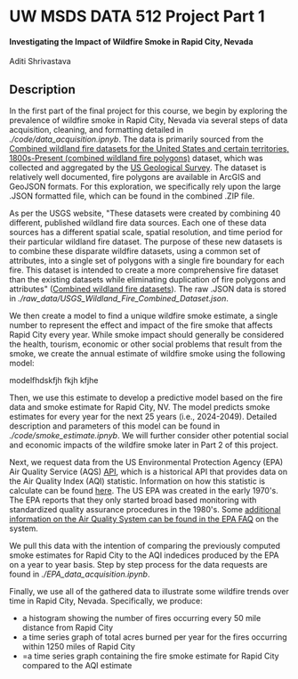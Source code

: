 # UW MSDS DATA 512 Project Part 1
#### Investigating the Impact of Wildfire Smoke in Rapid City, Nevada
Aditi Shrivastava 

## Description
In the first part of the final project for this course, we begin by exploring the prevalence of wildfire smoke in Rapid City, Nevada via several steps of data acquisition, cleaning, and formatting detailed in *./code/data_acquisition.ipnyb*. The data is primarily sourced from the [Combined wildland fire datasets for the United States and certain territories, 1800s-Present (combined wildland fire polygons)](https://www.sciencebase.gov/catalog/item/61aa537dd34eb622f699df81) dataset, which was collected and aggregated by the [US Geological Survey](https://www.usgs.gov/). The dataset is relatively well documented, fire polygons are available in ArcGIS and GeoJSON formats. For this exploration, we specifically rely upon the large .JSON formatted file, which can be found in the combined .ZIP file.

As per the USGS website, "These datasets were created by combining 40 different, published wildland fire data sources. Each one of these data sources has a different spatial scale, spatial resolution, and time period for their particular wildland fire dataset. The purpose of these new datasets is to combine these disparate wildfire datasets, using a common set of attributes, into a single set of polygons with a single fire boundary for each fire. This dataset is intended to create a more comprehensive fire dataset than the existing datasets while eliminating duplication of fire polygons and attributes" ([Combined wildland fire datasets](https://www.sciencebase.gov/catalog/item/61aa537dd34eb622f699df81)). The raw .JSON data is stored in *./raw_data/USGS_Wildland_Fire_Combined_Dataset.json*.

We then create a model to find a unique wildfire smoke estimate, a single number to represent the effect and impact of the fire smoke that affects Rapid City every year. While smoke impact should generally be considered the health, tourism, economic or other social problems that result from the smoke, we create the annual estimate of wildfire smoke using the following model:

modelfhdskfjh fkjh kfjhe

Then, we use this estimate to develop a predictive model based on the fire data and smoke estimate for Rapid City, NV. The model predicts smoke estimates for every year for the next 25 years (i.e., 2024-2049). Detailed description and parameters of this model can be found in *./code/smoke_estimate.ipnyb*. We will further consider other potential social and economic impacts of the wildfire smoke later in Part 2 of this project.

Next, we request data from the US Environmental Protection Agency (EPA) Air Quality Service (AQS) [API](https://aqs.epa.gov/aqsweb/documents/data_api.html), which is a historical API that provides data on the Air Quality Index (AQI) statistic. Information on how this statistic is calculate can be found [here](https://www.airnow.gov/sites/default/files/2020-05/aqi-technical-assistance-document-sept2018.pdf). The US EPA was created in the early 1970's. The EPA reports that they only started broad based monitoring with standardized quality assurance procedures in the 1980's. Some [additional information on the Air Quality System can be found in the EPA FAQ](https://www.epa.gov/outdoor-air-quality-data/frequent-questions-about-airdata) on the system.

We pull this data with the intention of comparing the previously computed smoke estimates for Rapid City to the AQI indedices produced by the EPA on a year to year basis. Step by step process for the data requests are found in *./EPA_data_acquisition.ipynb*. 

Finally, we use all of the gathered data to illustrate some wildfire trends over time in Rapid City, Nevada. Specifically, we produce:
- a histogram showing the number of fires occurring every 50 mile distance from Rapid City
- a time series graph of total acres burned per year for the fires occurring within 1250 miles of Rapid City
- =a time series graph containing the fire smoke estimate for Rapid City compared to the AQI estimate


